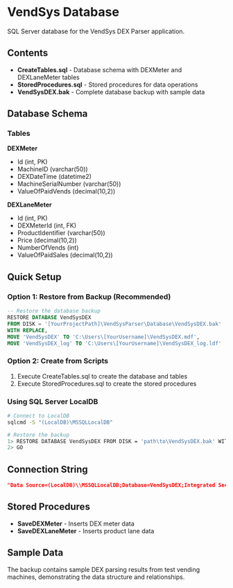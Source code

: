 # VendSys Database

SQL Server database for the VendSys DEX Parser application.

## Contents

- **CreateTables.sql** - Database schema with DEXMeter and DEXLaneMeter tables
- **StoredProcedures.sql** - Stored procedures for data operations
- **VendSysDEX.bak** - Complete database backup with sample data

## Database Schema

### Tables

**DEXMeter**

- Id (int, PK)
- MachineID (varchar(50))
- DEXDateTime (datetime2)
- MachineSerialNumber (varchar(50))
- ValueOfPaidVends (decimal(10,2))

**DEXLaneMeter**

- Id (int, PK)
- DEXMeterId (int, FK)
- ProductIdentifier (varchar(50))
- Price (decimal(10,2))
- NumberOfVends (int)
- ValueOfPaidSales (decimal(10,2))

## Quick Setup

### Option 1: Restore from Backup (Recommended)

```sql
-- Restore the database backup
RESTORE DATABASE VendSysDEX
FROM DISK = '[YourProjectPath]\VendSysParser\Database\VendSysDEX.bak'
WITH REPLACE,
MOVE 'VendSysDEX' TO 'C:\Users\[YourUsername]\VendSysDEX.mdf',
MOVE 'VendSysDEX_log' TO 'C:\Users\[YourUsername]\VendSysDEX_log.ldf'
```

### Option 2: Create from Scripts

1. Execute CreateTables.sql to create the database and tables
2. Execute StoredProcedures.sql to create the stored procedures

### Using SQL Server LocalDB

```bash
# Connect to LocalDB
sqlcmd -S "(LocalDB)\MSSQLLocalDB"

# Restore the backup
1> RESTORE DATABASE VendSysDEX FROM DISK = 'path\to\VendSysDEX.bak' WITH REPLACE
2> GO
```

## Connection String

```json
"Data Source=(LocalDB)\\MSSQLLocalDB;Database=VendSysDEX;Integrated Security=True"
```

## Stored Procedures

- **SaveDEXMeter** - Inserts DEX meter data
- **SaveDEXLaneMeter** - Inserts product lane data

## Sample Data

The backup contains sample DEX parsing results from test vending machines, demonstrating the data structure and relationships.